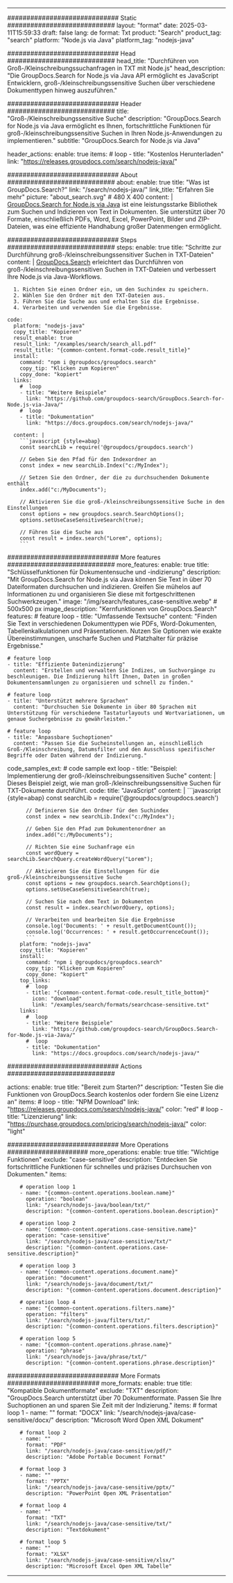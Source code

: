 
---
############################# Static ############################
layout: "format"
date:  2025-03-11T15:59:33
draft: false
lang: de
format: Txt
product: "Search"
product_tag: "search"
platform: "Node.js via Java"
platform_tag: "nodejs-java"

############################# Head ############################
head_title: "Durchführen von Groß-/Kleinschreibungssuchanfragen in TXT mit Node.js"
head_description: "Die GroupDocs.Search for Node.js via Java API ermöglicht es JavaScript Entwicklern, groß-/kleinschreibungssensitive Suchen über verschiedene Dokumenttypen hinweg auszuführen."

############################# Header ############################
title: "Groß-/Kleinschreibungssensitive Suche" 
description: "GroupDocs.Search for Node.js via Java ermöglicht es Ihnen, fortschrittliche Funktionen für groß-/kleinschreibungssensitive Suchen in Ihren Node.js-Anwendungen zu implementieren."
subtitle: "GroupDocs.Search for Node.js via Java" 

header_actions:
  enable: true
  items:
    #  loop
    - title: "Kostenlos Herunterladen"
      link: "https://releases.groupdocs.com/search/nodejs-java/"
      
############################# About ############################
about:
    enable: true
    title: "Was ist GroupDocs.Search?"
    link: "/search/nodejs-java/"
    link_title: "Erfahren Sie mehr"
    picture: "about_search.svg" # 480 X 400
    content: |
       [GroupDocs.Search for Node.js via Java](/search/nodejs-java/) ist eine leistungsstarke Bibliothek zum Suchen und Indizieren von Text in Dokumenten. Sie unterstützt über 70 Formate, einschließlich PDFs, Word, Excel, PowerPoint, Bilder und ZIP-Dateien, was eine effiziente Handhabung großer Datenmengen ermöglicht.

############################# Steps ############################
steps:
    enable: true
    title: "Schritte zur Durchführung groß-/kleinschreibungssensitiver Suchen in TXT-Dateien"
    content: |
      [GroupDocs.Search](/search/nodejs-java/) erleichtert das Durchführen von groß-/kleinschreibungssensitiven Suchen in TXT-Dateien und verbessert Ihre Node.js via Java-Workflows.
      
      1. Richten Sie einen Ordner ein, um den Suchindex zu speichern.
      2. Wählen Sie den Ordner mit den TXT-Dateien aus.
      3. Führen Sie die Suche aus und erhalten Sie die Ergebnisse.
      4. Verarbeiten und verwenden Sie die Ergebnisse.
   
    code:
      platform: "nodejs-java"
      copy_title: "Kopieren"
      result_enable: true
      result_link: "/examples/search/search_all.pdf"
      result_title: "{common-content.format-code.result_title}"
      install:
        command: "npm i @groupdocs/groupdocs.search"
        copy_tip: "Klicken zum Kopieren"
        copy_done: "kopiert"
      links:
        #  loop
        - title: "Weitere Beispiele"
          link: "https://github.com/groupdocs-search/GroupDocs.Search-for-Node.js-via-Java/"
        #  loop
        - title: "Dokumentation"
          link: "https://docs.groupdocs.com/search/nodejs-java/"
          
      content: |
        ```javascript {style=abap}
        const searchLib = require('@groupdocs/groupdocs.search')

        // Geben Sie den Pfad für den Indexordner an
        const index = new searchLib.Index("c:/MyIndex");

        // Setzen Sie den Ordner, der die zu durchsuchenden Dokumente enthält
        index.add("c:/MyDocuments");

        // Aktivieren Sie die groß-/kleinschreibungssensitive Suche in den Einstellungen
        const options = new groupdocs.search.SearchOptions();
        options.setUseCaseSensitiveSearch(true);

        // Führen Sie die Suche aus
        const result = index.search("Lorem", options);
        ```            

############################# More features ############################
more_features:
  enable: true
  title: "Schlüsselfunktionen für Dokumentensuche und -indizierung"
  description: "Mit GroupDocs.Search for Node.js via Java können Sie Text in über 70 Dateiformaten durchsuchen und indizieren. Greifen Sie mühelos auf Informationen zu und organisieren Sie diese mit fortgeschrittenen Suchwerkzeugen."
  image: "/img/search/features_case-sensitive.webp" # 500x500 px
  image_description: "Kernfunktionen von GroupDocs.Search"
  features:
    # feature loop
    - title: "Umfassende Textsuche"
      content: "Finden Sie Text in verschiedenen Dokumenttypen wie PDFs, Word-Dokumenten, Tabellenkalkulationen und Präsentationen. Nutzen Sie Optionen wie exakte Übereinstimmungen, unscharfe Suchen und Platzhalter für präzise Ergebnisse."

    # feature loop
    - title: "Effiziente Datenindizierung"
      content: "Erstellen und verwalten Sie Indizes, um Suchvorgänge zu beschleunigen. Die Indizierung hilft Ihnen, Daten in großen Dokumentensammlungen zu organisieren und schnell zu finden."

    # feature loop
    - title: "Unterstützt mehrere Sprachen"
      content: "Durchsuchen Sie Dokumente in über 80 Sprachen mit Unterstützung für verschiedene Tastaturlayouts und Wortvariationen, um genaue Suchergebnisse zu gewährleisten."

    # feature loop
    - title: "Anpassbare Suchoptionen"
      content: "Passen Sie die Sucheinstellungen an, einschließlich Groß-/Kleinschreibung, Datumsfilter und den Ausschluss spezifischer Begriffe oder Daten während der Indizierung."
      
  code_samples_ext:
    # code sample ext loop
    - title: "Beispiel: Implementierung der groß-/kleinschreibungssensitiven Suche"
      content: |
        Dieses Beispiel zeigt, wie man groß-/kleinschreibungssensitive Suchen für TXT-Dokumente durchführt.
      code:
        title: "JavaScript"
        content: |
          ```javascript {style=abap}
          const searchLib = require('@groupdocs/groupdocs.search')
          
          // Definieren Sie den Ordner für den Suchindex
          const index = new searchLib.Index("c:/MyIndex");
              
          // Geben Sie den Pfad zum Dokumentenordner an
          index.add("c:/MyDocuments");

          // Richten Sie eine Suchanfrage ein
          const wordQuery = searchLib.SearchQuery.createWordQuery("Lorem");

          // Aktivieren Sie die Einstellungen für die groß-/kleinschreibungssensitive Suche
          const options = new groupdocs.search.SearchOptions();
          options.setUseCaseSensitiveSearch(true);

          // Suchen Sie nach dem Text in Dokumenten
          const result = index.search(wordQuery, options);
          
          // Verarbeiten und bearbeiten Sie die Ergebnisse
          console.log('Documents: ' + result.getDocumentCount());
          console.log('Occurrences: ' + result.getOccurrenceCount());
          ```
        platform: "nodejs-java"
        copy_title: "Kopieren"
        install:
          command: "npm i @groupdocs/groupdocs.search"
          copy_tip: "Klicken zum Kopieren"
          copy_done: "kopiert"
        top_links:
          #  loop
          - title: "{common-content.format-code.result_title_bottom}"
            icon: "download"
            link: "/examples/search/formats/searchcase-sensitive.txt"
        links:
          #  loop
          - title: "Weitere Beispiele"
            link: "https://github.com/groupdocs-search/GroupDocs.Search-for-Node.js-via-Java/"
          #  loop
          - title: "Dokumentation"
            link: "https://docs.groupdocs.com/search/nodejs-java/"
            

            


############################# Actions ############################

actions:
  enable: true
  title: "Bereit zum Starten?"
  description: "Testen Sie die Funktionen von GroupDocs.Search kostenlos oder fordern Sie eine Lizenz an"
  items:
    #  loop
    - title: "NPM Download"
      link: "https://releases.groupdocs.com/search/nodejs-java/"
      color: "red"
        #  loop
    - title: "Lizenzierung"
      link: "https://purchase.groupdocs.com/pricing/search/nodejs-java/"
      color: "light"


############################# More Operations #####################
more_operations:
    enable: true
    title: "Wichtige Funktionen"
    exclude: "case-sensitive"
    description: "Entdecken Sie fortschrittliche Funktionen für schnelles und präzises Durchsuchen von Dokumenten."
    items: 
          
        # operation loop 1
        - name: "{common-content.operations.boolean.name}"
          operation: "boolean"
          link: "/search/nodejs-java/boolean/txt/"
          description: "{common-content.operations.boolean.description}"

        # operation loop 2
        - name: "{common-content.operations.case-sensitive.name}"
          operation: "case-sensitive"
          link: "/search/nodejs-java/case-sensitive/txt/"
          description: "{common-content.operations.case-sensitive.description}"

        # operation loop 3
        - name: "{common-content.operations.document.name}"
          operation: "document"
          link: "/search/nodejs-java/document/txt/"
          description: "{common-content.operations.document.description}"

        # operation loop 4
        - name: "{common-content.operations.filters.name}"
          operation: "filters"
          link: "/search/nodejs-java/filters/txt/"
          description: "{common-content.operations.filters.description}"

        # operation loop 5
        - name: "{common-content.operations.phrase.name}"
          operation: "phrase"
          link: "/search/nodejs-java/phrase/txt/"
          description: "{common-content.operations.phrase.description}"
          
        
          
############################# More Formats ########################
more_formats:
    enable: true
    title: "Kompatible Dokumentformate"
    exclude: "TXT"
    description: "GroupDocs.Search unterstützt über 70 Dokumentformate. Passen Sie Ihre Suchoptionen an und sparen Sie Zeit mit der Indizierung."
    items: 
        # format loop 1
        - name: ""
          format: "DOCX"
          link: "/search/nodejs-java/case-sensitive/docx/"
          description: "Microsoft Word Open XML Dokument"
          
        # format loop 2
        - name: ""
          format: "PDF"
          link: "/search/nodejs-java/case-sensitive/pdf/"
          description: "Adobe Portable Document Format"
          
        # format loop 3
        - name: ""
          format: "PPTX"
          link: "/search/nodejs-java/case-sensitive/pptx/"
          description: "PowerPoint Open XML Präsentation"

        # format loop 4
        - name: ""
          format: "TXT"
          link: "/search/nodejs-java/case-sensitive/txt/"
          description: "Textdokument"
          
        # format loop 5
        - name: ""
          format: "XLSX"
          link: "/search/nodejs-java/case-sensitive/xlsx/"
          description: "Microsoft Excel Open XML Tabelle"
  

---